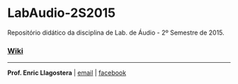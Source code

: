 # LabAudio-2S2015

Repositório didático da disciplina de Lab. de Áudio - 2º Semestre de 2015.

### [Wiki](https://github.com/puccjogos/LabAudio-2015-2S/wiki)

---
**Prof. Enric Llagostera** | [email](mailto:enricllagostera@gmail.com) | [facebook](http://www.facebook.com/enricllagostera)
